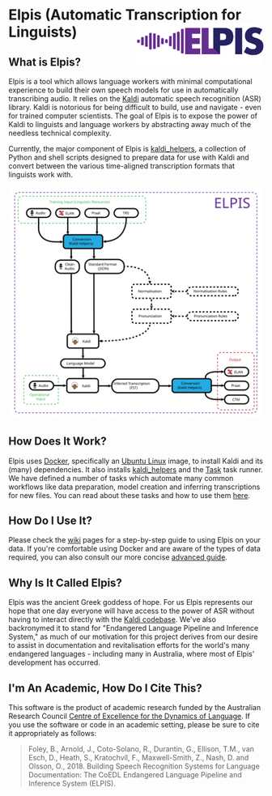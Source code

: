 # Elpis (Automatic Transcription for Linguists) <img src="docs/img/elpis.png" align="right" width="250px"/>

## What is Elpis?

Elpis is a tool which allows language workers with minimal computational experience to build their own speech models 
for use in automatically transcribing audio. It relies on the [Kaldi](http://kaldi-asr.org) automatic speech recognition 
(ASR) library. Kaldi is notorious for being difficult to build, use and navigate - even for trained computer scientists. 
The goal of Elpis is to expose the power of Kaldi to linguists and language workers by abstracting away much of the 
needless technical complexity.

Currently, the major component of Elpis is [kaldi_helpers](https://github.com/CoEDL/kaldi_helpers), a collection of 
Python and shell scripts designed to prepare data for use with Kaldi and convert between the various time-aligned 
transcription formats that linguists work with.

![Elpis Pathway](./docs/img/elpis-pipeline.svg)

## How Does It Work?

Elpis uses [Docker](https://www.docker.com/), specifically an [Ubuntu Linux](https://www.ubuntu.com/) image, to install
Kaldi and its (many) dependencies. It also installs [kaldi_helpers](https://github.com/CoEDL/kaldi_helpers) and the 
[Task](https://taskfile.org/#/) task runner. We have defined a number of tasks which automate many common workflows like
data preparation, model creation and inferring transcriptions for new files. You can read about these tasks and how to 
use them [here](https://github.com/CoEDL/elpis/wiki/tasks).

## How Do I Use It?

Please check the [wiki](https://github.com/CoEDL/elpis/wiki/Elpis-Step-By-Step-Guide) pages for a step-by-step guide to
using Elpis on your data. If you're comfortable using Docker and are aware of the types of data required, you can also 
consult our more concise 
[advanced guide](https://github.com/CoEDL/elpis/wiki/Inferring-Transcriptions-for-New-Audio-Data-(Advanced)).

## Why Is It Called Elpis?

Elpis was the ancient Greek goddess of hope. For us Elpis represents our hope that one day everyone will have access to 
the power of ASR without having to interact directly with the [Kaldi codebase](https://github.com/kaldi-asr/kaldi).
We've also backronymed it to stand for "Endangered Language Pipeline and Inference System," as much of our motivation 
for this project derives from our desire to assist in documentation and revitalisation efforts for the world's many
endangered languages - including many in Australia, where most of Elpis' development has occurred.

## I'm An Academic, How Do I Cite This?

This software is the product of academic research funded by the Australian Research Council 
[Centre of Excellence for the Dynamics of Language](http://www.dynamicsoflanguage.edu.au/). If you use the software 
or code in an academic setting, please be sure to cite it appropriately as follows:
> Foley, B., Arnold, J., Coto-Solano, R., Durantin, G., Ellison, T.M., van Esch, D., Heath, S., Kratochvíl, F., Maxwell-Smith, Z., Nash, D. and Olsson, O., 2018. Building Speech Recognition Systems for Language Documentation: The CoEDL Endangered Language Pipeline and Inference System (ELPIS).

